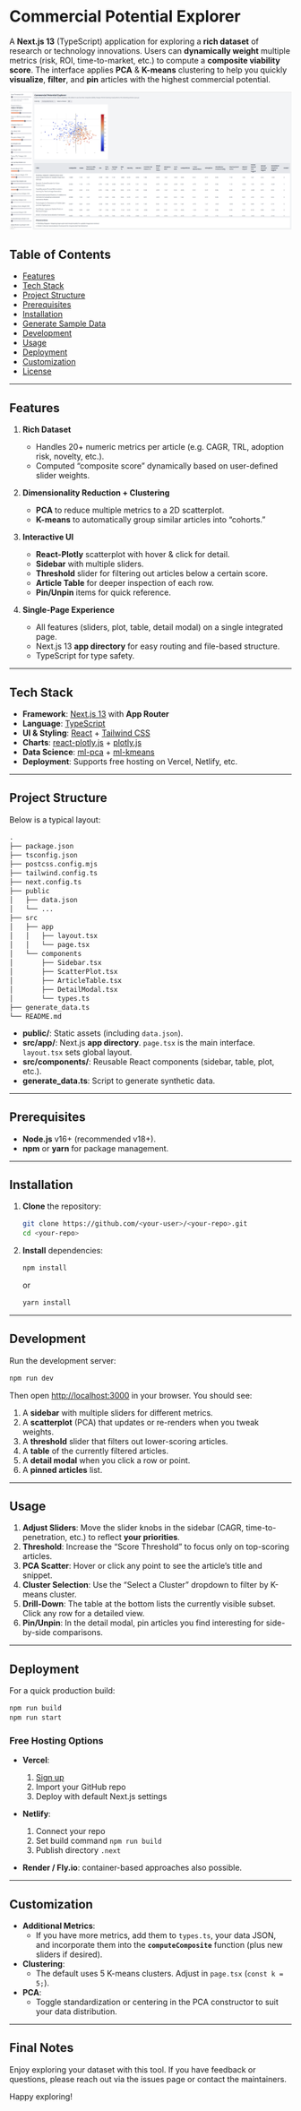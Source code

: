 # Commercial Potential Explorer

A **Next.js 13** (TypeScript) application for exploring a **rich dataset** of research or technology innovations. Users can **dynamically weight** multiple metrics (risk, ROI, time-to-market, etc.) to compute a **composite viability score**. The interface applies **PCA** & **K-means** clustering to help you quickly **visualize**, **filter**, and **pin** articles with the highest commercial potential.

![Commercial Potential Explorer Screenshot](./docs/screenshot_main.png)  

## Table of Contents

- [Features](#features)
- [Tech Stack](#tech-stack)
- [Project Structure](#project-structure)
- [Prerequisites](#prerequisites)
- [Installation](#installation)
- [Generate Sample Data](#generate-sample-data)
- [Development](#development)
- [Usage](#usage)
- [Deployment](#deployment)
- [Customization](#customization)
- [License](#license)

---

## Features

1. **Rich Dataset**  
   - Handles 20+ numeric metrics per article (e.g. CAGR, TRL, adoption risk, novelty, etc.).
   - Computed “composite score” dynamically based on user-defined slider weights.

2. **Dimensionality Reduction + Clustering**  
   - **PCA** to reduce multiple metrics to a 2D scatterplot.  
   - **K-means** to automatically group similar articles into “cohorts.”

3. **Interactive UI**  
   - **React-Plotly** scatterplot with hover & click for detail.  
   - **Sidebar** with multiple sliders.  
   - **Threshold** slider for filtering out articles below a certain score.  
   - **Article Table** for deeper inspection of each row.  
   - **Pin/Unpin** items for quick reference.

4. **Single-Page Experience**  
   - All features (sliders, plot, table, detail modal) on a single integrated page.  
   - Next.js 13 **app directory** for easy routing and file-based structure.  
   - TypeScript for type safety.

---

## Tech Stack

- **Framework**: [Next.js 13](https://nextjs.org/) with **App Router**  
- **Language**: [TypeScript](https://www.typescriptlang.org/)  
- **UI & Styling**: [React](https://reactjs.org/) + [Tailwind CSS](https://tailwindcss.com/)  
- **Charts**: [react-plotly.js](https://github.com/plotly/react-plotly.js) + [plotly.js](https://plotly.com/javascript/)  
- **Data Science**: [ml-pca](https://www.npmjs.com/package/ml-pca) + [ml-kmeans](https://www.npmjs.com/package/ml-kmeans)  
- **Deployment**: Supports free hosting on Vercel, Netlify, etc.

---

## Project Structure

Below is a typical layout:

```
.
├── package.json
├── tsconfig.json
├── postcss.config.mjs
├── tailwind.config.ts
├── next.config.ts
├── public
│   ├── data.json
│   └── ...
├── src
│   ├── app
│   │   ├── layout.tsx
│   │   └── page.tsx
│   └── components
│       ├── Sidebar.tsx
│       ├── ScatterPlot.tsx
│       ├── ArticleTable.tsx
│       ├── DetailModal.tsx
│       └── types.ts
├── generate_data.ts
└── README.md
```

- **public/**: Static assets (including `data.json`).
- **src/app/**: Next.js **app directory**. `page.tsx` is the main interface. `layout.tsx` sets global layout.
- **src/components/**: Reusable React components (sidebar, table, plot, etc.).
- **generate_data.ts**: Script to generate synthetic data.

---

## Prerequisites

- **Node.js** v16+ (recommended v18+).  
- **npm** or **yarn** for package management.

---

## Installation

1. **Clone** the repository:
   ```bash
   git clone https://github.com/<your-user>/<your-repo>.git
   cd <your-repo>
   ```
2. **Install** dependencies:
   ```bash
   npm install
   ```
   or
   ```bash
   yarn install
   ```

---

## Development

Run the development server:

```bash
npm run dev
```

Then open [http://localhost:3000](http://localhost:3000) in your browser. You should see:

1. A **sidebar** with multiple sliders for different metrics.  
2. A **scatterplot** (PCA) that updates or re-renders when you tweak weights.  
3. A **threshold** slider that filters out lower-scoring articles.  
4. A **table** of the currently filtered articles.  
5. A **detail modal** when you click a row or point.  
6. A **pinned articles** list.

---

## Usage

1. **Adjust Sliders**: Move the slider knobs in the sidebar (CAGR, time-to-penetration, etc.) to reflect **your priorities**.  
2. **Threshold**: Increase the “Score Threshold” to focus only on top-scoring articles.  
3. **PCA Scatter**: Hover or click any point to see the article’s title and snippet.  
4. **Cluster Selection**: Use the “Select a Cluster” dropdown to filter by K-means cluster.  
5. **Drill-Down**: The table at the bottom lists the currently visible subset. Click any row for a detailed view.  
6. **Pin/Unpin**: In the detail modal, pin articles you find interesting for side-by-side comparisons.

---

## Deployment

For a quick production build:

```bash
npm run build
npm run start
```

### Free Hosting Options

- **Vercel**:  
  1. [Sign up](https://vercel.com/)  
  2. Import your GitHub repo  
  3. Deploy with default Next.js settings

- **Netlify**:  
  1. Connect your repo  
  2. Set build command `npm run build`  
  3. Publish directory `.next`  

- **Render / Fly.io**: container-based approaches also possible.

---

## Customization

- **Additional Metrics**:  
  - If you have more metrics, add them to `types.ts`, your data JSON, and incorporate them into the **`computeComposite`** function (plus new sliders if desired).
- **Clustering**:  
  - The default uses 5 K-means clusters. Adjust in `page.tsx` (`const k = 5;`).
- **PCA**:  
  - Toggle standardization or centering in the PCA constructor to suit your data distribution.

---

## Final Notes

Enjoy exploring your dataset with this tool. If you have feedback or questions, please reach out via the issues page or contact the maintainers. 

Happy exploring!